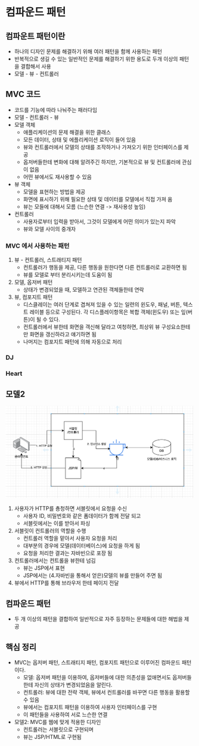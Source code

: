# 컴파운드 패턴

## 컴파운트 패턴이란

* 하나의 디자인 문제를 해결하기 위해 여러 패턴을 함께 사용하는 패턴
* 반복적으로 생길 수 있는 일반적인 문제를 해결하기 위한 용도로 두개 이상의 패턴을 결합해서 사용
* 모델 - 뷰 - 컨트롤러

## MVC 코드

* 코드를 기능에 따라 나눠주는 패러다임
* 모델 - 컨트롤러 - 뷰
* 모델 객체
    * 애플리케이션의 문제 해결을 위한 클래스
    * 모든 데이터, 상태 및 에플리케이션 로직이 들어 있음
    * 뷰와 컨트롤러에서 모델의 상태를 조작하거나 가져오기 위한 인터페이스를 제공
    * 옵저버들한테 변화에 대해 알려주긴 하지만, 기본적으로 뷰 및 컨트롤러에 관심이 없음
    * 어떤 뷰에서도 재사용할 수 있음
* 뷰 객체
    * 모델을 표현하는 방법을 제공
    * 화면에 표시하기 위해 필요한 상태 및 데이터를 모델에서 직접 가져 옴
    * 뷰는 모들에 대해서 모름 (느슨한 연결 -> 재사용성 높임)
* 컨트롤러
    * 사용자로부터 입력을 받아서, 그것이 모델에게 어떤 의미가 있는지 파악
    * 뷰와 모델 사이의 중개자

### MVC 에서 사용하는 패턴

1. 뷰 - 컨트롤러, 스트래티지 패턴
    * 컨트롤러가 행동을 제공, 다른 행동을 원한다면 다른 컨트롤러로 교환하면 됨
    * 뷰를 모델로 부터 분리시키는데 도움이 됨
2. 모델, 옵저버 패턴
    * 상태가 변경되었을 때, 모델하고 연관된 객체들한테 연락
3. 뷰, 컴포지트 패턴
    * 디스클레이는 여러 단계로 겹쳐져 있을 수 있는 일련의 윈도우, 패널, 버튼, 텍스트 레이블 등으로 구성된다. 각 디스플레이항목은 복합 객체(윈도우) 또는 잎(버튼)이 될 수 있다.
    * 컨트롤러에서 뷰한테 화면을 객신해 달라고 여청하면, 최상위 뷰 구성요소한테만 화면을 갱신하라고 얘기하면 됨
    * 나머지는 컴포지트 패턴에 의해 자동으로 처리

### DJ

### Heart

## 모델2

![1.png](./images/1.png)

1. 사용자가 HTTP를 춍청하면 서블릿에서 요청을 수신
    * 사용자 ID, 비밀번호와 같은 폼데이터가 함께 전달 되고
    * 서블릿에서는 이를 받아서 파싱
2. 서블릿이 컨트롤러의 역할을 수행
    * 컨트롤러 역할을 맡아서 사용자 요청을 처리
    * 대부분의 경우에 모델(데이터베이스)에 요청을 하게 됨
    * 요청을 처리한 결과는 자바빈으로 포장 됨
3. 컨트롤러에서는 컨트롤을 뷰한테 넘김
    * 뷰는 JSP에서 표현
    * JSP에서는 (4.자바빈을 통해서 얻은)모델의 뷰를 만들어 주면 됨
5. 뷰에서 HTTP를 통해 브라우저 한테 페이지 전달

## 컴파운드 패턴

* 두 개 이상의 패턴을 결합하여 일반적으로 자주 등장하는 문제들에 대한 해법을 제공

## 핵심 정리

* MVC는 옵저버 패턴, 스트래티지 패턴, 컴포지트 패턴으로 이루어진 컴파운드 패턴이다.
    * 모델: 옵저버 패턴을 이용하여, 옵저버들에 대한 의존성을 없애면서도 옵저버들한테 자신의 상태가 변경되었음을 알린다.
    * 컨트롤러: 뷰에 대한 전략 객체, 뷰에서 컨트롤러를 바꾸면 다른 행동을 활용할 수 있음
    * 뷰에서는 컴포지트 패턴을 이용하여 사용자 인터페이스를 구현
    * 이 패턴들을 사용하여 서로 느슨한 연결
* 모델2: MVC를 웹에 맞게 적용한 디자인
    * 컨트롤러는 서블릿으로 구현되며
    * 뷰는 JSP/HTML로 구현됨